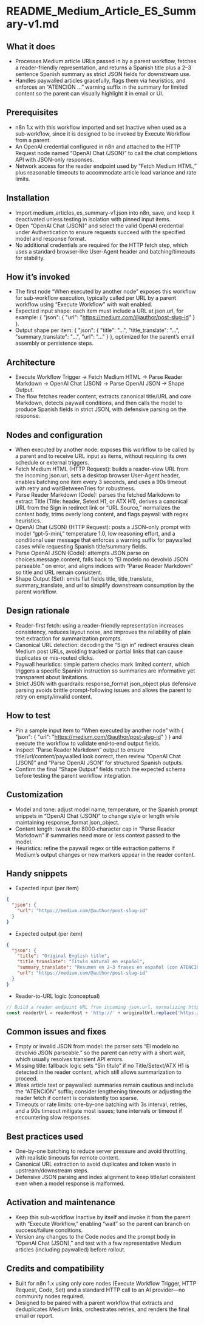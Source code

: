 # README_Medium_Article_ES_Summary-v1.md

## What it does

- Processes Medium article URLs passed in by a parent workflow, fetches a reader-friendly representation, and returns a Spanish title plus a 2–3 sentence Spanish summary as strict JSON fields for downstream use.
- Handles paywalled articles gracefully, flags them via heuristics, and enforces an “ATENCIÓN …” warning suffix in the summary for limited content so the parent can visually highlight it in email or UI.

## Prerequisites

- n8n 1.x with this workflow imported and set Inactive when used as a sub‑workflow, since it is designed to be invoked by Execute Workflow from a parent.
- An OpenAI credential configured in n8n and attached to the HTTP Request node named “OpenAI Chat (JSON)” to call the chat completions API with JSON-only responses.
- Network access for the reader endpoint used by “Fetch Medium HTML,” plus reasonable timeouts to accommodate article load variance and rate limits.

## Installation

- Import medium_articles_es_summary-v1.json into n8n, save, and keep it deactivated unless testing in isolation with pinned input items.
- Open “OpenAI Chat (JSON)” and select the valid OpenAI credential under Authentication to ensure requests succeed with the specified model and response format.
- No additional credentials are required for the HTTP fetch step, which uses a standard browser-like User-Agent header and batching/timeouts for stability.

## How it’s invoked

- The first node “When executed by another node” exposes this workflow for sub‑workflow execution, typically called per URL by a parent workflow using “Execute Workflow” with wait enabled.
- Expected input shape: each item must include a URL at json.url, for example: { "json": { "url": "<https://medium.com/@author/post-slug-id>" } }.
- Output shape per item: { "json": { "title": "...", "title_translate": "...", "summary_translate": "...", "url": "..." } }, optimized for the parent’s email assembly or persistence steps.

## Architecture

- Execute Workflow Trigger → Fetch Medium HTML → Parse Reader Markdown → OpenAI Chat (JSON) → Parse OpenAI JSON → Shape Output.
- The flow fetches reader content, extracts canonical title/URL and core Markdown, detects paywall conditions, and then calls the model to produce Spanish fields in strict JSON, with defensive parsing on the response.

## Nodes and configuration

- When executed by another node: exposes this workflow to be called by a parent and to receive URL input as items, without requiring its own schedule or external triggers.
- Fetch Medium HTML (HTTP Request): builds a reader-view URL from the incoming json.url, sets a desktop browser User‑Agent header, enables batching one item every 3 seconds, and uses a 90s timeout with retry and waitBetweenTries for robustness.
- Parse Reader Markdown (Code): parses the fetched Markdown to extract Title (Title: header, Setext H1, or ATX H1), derives a canonical URL from the Sign in redirect link or “URL Source,” normalizes the content body, trims overly long content, and flags paywall with regex heuristics.
- OpenAI Chat (JSON) (HTTP Request): posts a JSON-only prompt with model “gpt-5-mini,” temperature 1.0, low reasoning effort, and a conditional user message that enforces a warning suffix for paywalled cases while requesting Spanish title/summary fields.
- Parse OpenAI JSON (Code): attempts JSON.parse on choices.message.content, falls back to “El modelo no devolvió JSON parseable.” on error, and aligns indices with “Parse Reader Markdown” so title and URL remain consistent.
- Shape Output (Set): emits flat fields title, title_translate, summary_translate, and url to simplify downstream consumption by the parent workflow.

## Design rationale

- Reader-first fetch: using a reader-friendly representation increases consistency, reduces layout noise, and improves the reliability of plain text extraction for summarization prompts.
- Canonical URL detection: decoding the “Sign in” redirect ensures clean Medium post URLs, avoiding tracked or partial links that can cause duplicates or mis-routed clicks.
- Paywall heuristics: simple pattern checks mark limited content, which triggers a specific Spanish instruction so summaries are informative yet transparent about limitations.
- Strict JSON with guardrails: response_format json_object plus defensive parsing avoids brittle prompt-following issues and allows the parent to retry on empty/invalid content.

## How to test

- Pin a sample input item to “When executed by another node” with { "json": { "url": "<https://medium.com/@author/post-slug-id>" } } and execute the workflow to validate end‑to‑end output fields.
- Inspect “Parse Reader Markdown” output to ensure title/url/content/paywalled look correct, then review “OpenAI Chat (JSON)” and “Parse OpenAI JSON” for structured Spanish outputs.
- Confirm the final “Shape Output” fields match the expected schema before testing the parent workflow integration.

## Customization

- Model and tone: adjust model name, temperature, or the Spanish prompt snippets in “OpenAI Chat (JSON)” to change style or length while maintaining response_format json_object.
- Content length: tweak the 8000‑character cap in “Parse Reader Markdown” if summaries need more or less context passed to the model.
- Heuristics: refine the paywall regex or title extraction patterns if Medium’s output changes or new markers appear in the reader content.

## Handy snippets

- Expected input (per item)

```json
{
  "json": {
    "url": "https://medium.com/@author/post-slug-id"
  }
}
```

- Expected output (per item)

```json
{
  "json": {
    "title": "Original English title",
    "title_translate": "Título natural en español",
    "summary_translate": "Resumen en 2–3 frases en español (con ATENCIÓN… si paywall).",
    "url": "https://medium.com/@author/post-slug-id"
  }
}
```

- Reader-to-URL logic (conceptual)

```js
// Build a reader endpoint URL from incoming json.url, normalizing http/https
const readerUrl = readerHost + 'http://' + originalUrl.replace('https://','').replace('http://','');
```

## Common issues and fixes

- Empty or invalid JSON from model: the parser sets “El modelo no devolvió JSON parseable.” so the parent can retry with a short wait, which usually resolves transient API errors.
- Missing title: fallback logic sets “Sin título” if no Title/Setext/ATX H1 is detected in the reader content, which still allows summarization to proceed.
- Weak article text or paywalled: summaries remain cautious and include the “ATENCIÓN” suffix; consider lengthening timeouts or adjusting the reader fetch if content is consistently too sparse.
- Timeouts or rate limits: one-by-one batching with 3s interval, retries, and a 90s timeout mitigate most issues; tune intervals or timeout if encountering slow responses.

## Best practices used

- One-by-one batching to reduce server pressure and avoid throttling, with realistic timeouts for remote content.
- Canonical URL extraction to avoid duplicates and token waste in upstream/downstream steps.
- Defensive JSON parsing and index alignment to keep title/url consistent even when a model response is malformed.

## Activation and maintenance

- Keep this sub‑workflow Inactive by itself and invoke it from the parent with “Execute Workflow,” enabling “wait” so the parent can branch on success/failure conditions.
- Version any changes to the Code nodes and the prompt body in “OpenAI Chat (JSON),” and test with a few representative Medium articles (including paywalled) before rollout.

## Credits and compatibility

- Built for n8n 1.x using only core nodes (Execute Workflow Trigger, HTTP Request, Code, Set) and a standard HTTP call to an AI provider—no community nodes required.
- Designed to be paired with a parent workflow that extracts and deduplicates Medium links, orchestrates retries, and renders the final email or report.
